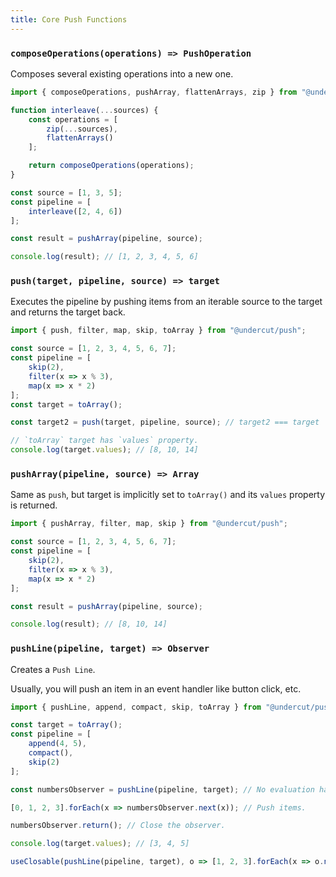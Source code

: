 ```yaml
---
title: Core Push Functions
---
```


### `composeOperations(operations) => PushOperation`

Composes several existing operations into a new one.

```js
import { composeOperations, pushArray, flattenArrays, zip } from "@undercut/push";

function interleave(...sources) {
    const operations = [
        zip(...sources),
        flattenArrays()
    ];

    return composeOperations(operations);
}

const source = [1, 3, 5];
const pipeline = [
    interleave([2, 4, 6])
];

const result = pushArray(pipeline, source);

console.log(result); // [1, 2, 3, 4, 5, 6]
```

### `push(target, pipeline, source) => target`

Executes the pipeline by pushing items from an iterable source to the target and returns the target back.

```js
import { push, filter, map, skip, toArray } from "@undercut/push";

const source = [1, 2, 3, 4, 5, 6, 7];
const pipeline = [
    skip(2),
    filter(x => x % 3),
    map(x => x * 2)
];
const target = toArray();

const target2 = push(target, pipeline, source); // target2 === target

// `toArray` target has `values` property.
console.log(target.values); // [8, 10, 14]
```

### `pushArray(pipeline, source) => Array`

Same as `push`, but target is implicitly set to `toArray()` and its `values` property is returned.

```js
import { pushArray, filter, map, skip } from "@undercut/push";

const source = [1, 2, 3, 4, 5, 6, 7];
const pipeline = [
    skip(2),
    filter(x => x % 3),
    map(x => x * 2)
];

const result = pushArray(pipeline, source);

console.log(result); // [8, 10, 14]
```

### `pushLine(pipeline, target) => Observer`

Creates a `Push Line`.

Usually, you will push an item in an event handler like button click, etc.

```js
import { pushLine, append, compact, skip, toArray } from "@undercut/push";

const target = toArray();
const pipeline = [
    append(4, 5),
    compact(),
    skip(2)
];

const numbersObserver = pushLine(pipeline, target); // No evaluation happens at this step.

[0, 1, 2, 3].forEach(x => numbersObserver.next(x)); // Push items.

numbersObserver.return(); // Close the observer.

console.log(target.values); // [3, 4, 5]

useClosable(pushLine(pipeline, target), o => [1, 2, 3].forEach(x => o.next(x)));
```
